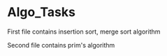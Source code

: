 # Algo_Tasks
First file contains insertion sort, merge sort algorithm

Second file contains prim's algorithm 
